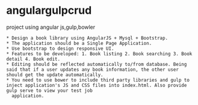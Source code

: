 # angulargulpcrud
project using angular js,gulp,bowler

    * Design a book library using AngularJS + Mysql + Bootstrap.
    * The application should be a Single Page Application.
    * Use bootstrap to design responsive UI.
    * Features to be developed: 1. Book listing 2. Book searching 3. Book detail 4. Book edit.
    * Editing should be reflected automatically to/from database. Being said that if a user updates any book information, the other user should get the update automatically.
    * You need to use bower to include third party libraries and gulp to inject application's JS and CSS files into index.html. Also provide gulp serve to view your test job
      application.
